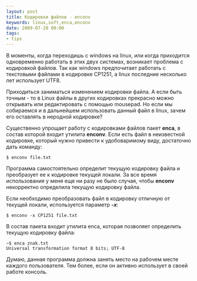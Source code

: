 ```yaml
---
layout: post
title: Кодировки файлов - enconv
keywords: linux,soft,enca,enconv
date: 2009-07-28 00:00
tags:
- tips
---
```

В моменты, когда переходишь с windows на linux, или когда приходится одновременно работать в этих двух системах, возникает проблема с кодировкой файлов. Так как windows предпочитает работать с текстовыми файлами в кодировке CP1251, а linux последние несколько лет использует UTF8.

Приходиться заниматься изменением кодировки файла. А если быть точным - то в Linux файлы в других кодировках прекрасно можно открывать или редактировать с помощью mousepad. Но если мы собираемся и в дальнейшем использовать данный файл в linux, зачем его оставлять в неродной кодировке?

Существенно упрощает работу с кодировками файлов пакет <strong>enca</strong>, в состав которой входит утилита <strong>enconv</strong>. Если есть файл в неизвестной кодировке, который нужно привести к удобоваримому виду, достаточно дать команду:

    $ enconv file.txt

Программа самостоятельно определит текущую кодировку файла и преобразует ее к кодировке текущей локали. За все время использования у меня еще ни разу не было случая, чтобы <strong>enconv</strong> некорректно определила текущую кодировку файла.

Если необходимо преобразовать файл в кодировку отличную от текущей локали, используется параметр <em><strong>-x</strong></em>:

    $ enconv -x CP1251 file.txt

В состав пакета входит утилита enca, которая позволяет определить текущую кодировку файла:

    ~$ enca znak.txt
    Universal transformation format 8 bits; UTF-8

Думаю, данная программа должна занять место на рабочем месте каждого пользователя. Тем более, если он активно использует в своей работе консоль.
